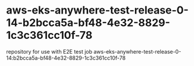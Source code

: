 # aws-eks-anywhere-test-release-0-14-b2bcca5a-bf48-4e32-8829-1c3c361cc10f-78
repository for use with E2E test job aws-eks-anywhere-test-release-0-14:b2bcca5a-bf48-4e32-8829-1c3c361cc10f-78
